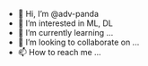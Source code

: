 - 👋 Hi, I’m @adv-panda
- 👀 I’m interested in ML, DL
- 🌱 I’m currently learning ...
- 💞️ I’m looking to collaborate on ...
- 📫 How to reach me ...
